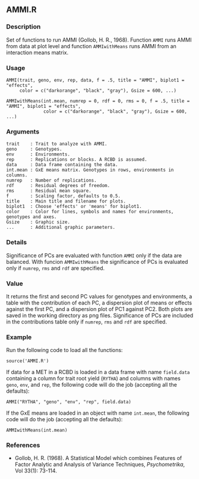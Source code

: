 AMMI.R
------

### Description
Set of functions to run AMMI (Gollob, H. R., 1968).
Function `AMMI` runs AMMI from data at plot level and function `AMMIwithMeans` runs AMMI from
an interaction means matrix.

### Usage

```{r eval=F}
AMMI(trait, geno, env, rep, data, f = .5, title = "AMMI", biplot1 = "effects",
     color = c("darkorange", "black", "gray"), Gsize = 600, ...)
```
```{r eval=F}
AMMIwithMeans(int.mean, numrep = 0, rdf = 0, rms = 0, f = .5, title = "AMMI", biplot1 = "effects",
              color = c("darkorange", "black", "gray"), Gsize = 600, ...)
```
### Arguments

```
trait    : Trait to analyze with AMMI.
geno     : Genotypes.
env      : Environments.
rep      : Replications or blocks. A RCBD is assumed.
data     : Data frame containing the data.
int.mean : GxE means matrix. Genotypes in rows, environments in columns.
numrep   : Number of replications.
rdf      : Residual degrees of freedom.
rms      : Residual mean square.
f        : Scaling factor, defaults to 0.5.
title    : Main title and filename for plots.
biplot1  : Choose 'effects' or 'means' for biplot1.
color    : Color for lines, symbols and names for environments, genotypes and axes.
Gsize    : Graphic size.
...      : Additional graphic parameters.
```

### Details
Significance of PCs are evaluated with function `AMMI` only if the data are balanced.
With funcion `AMMIwithMeans` the significance of PCs is evaluated only if `numrep`,
`rms` and `rdf` are specified.

### Value
It returns the first and second PC values for genotypes and environments, a table with the
contribution of each PC, a dispersion plot of means or effects against the first PC, and a
dispersion plot of PC1 against PC2. Both plots are saved in the working directory as png files.
Significance of PCs are included in the contributions table only if `numrep`, `rms` and `rdf`
are specified.

### Example

Run the following code to load all the functions:

```{r eval=F}
source('AMMI.R')
```

If data for a MET in a RCBD is loaded in a data frame with name `field.data`
containing a column for trait root yield (`RYTHA`) and columns with names `geno`, `env`,
and `rep`, the following code will do the job (accepting all the defaults):
```{r eval=F}
AMMI("RYTHA", "geno", "env", "rep", field.data)
```

If the GxE means are loaded in an object with name `int.mean`, the following code will do the job
(accepting all the defaults):
```{r eval=F}
AMMIwithMeans(int.mean)
```

### References

* Gollob, H. R. (1968). A Statistical Model which combines Features of Factor Analytic and Analysis
of Variance Techniques, *Psychometrika*, Vol 33(1): 73-114.
